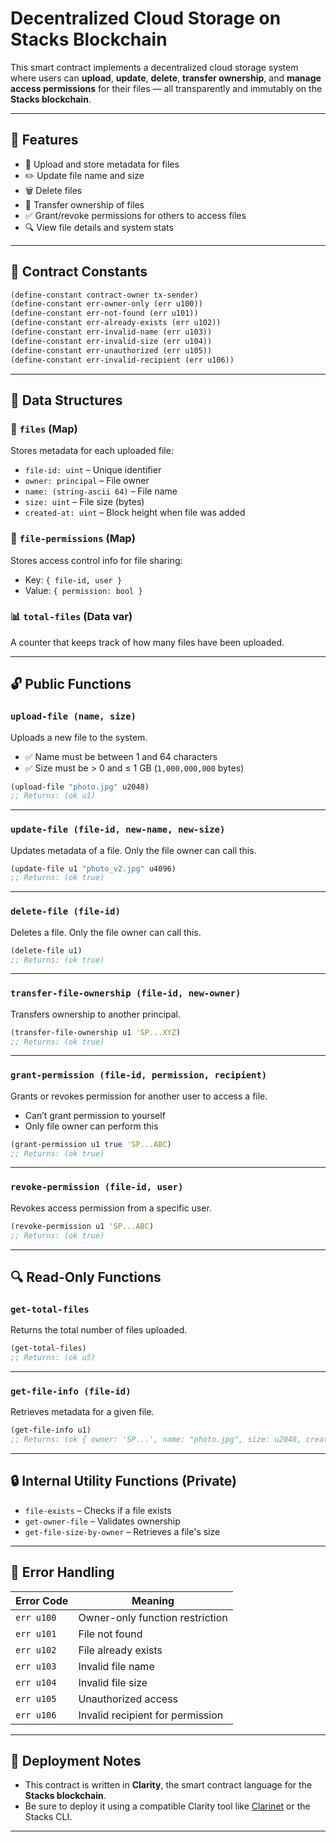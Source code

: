 #  Decentralized Cloud Storage on Stacks Blockchain

This smart contract implements a decentralized cloud storage system where users can **upload**, **update**, **delete**, **transfer ownership**, and **manage access permissions** for their files — all transparently and immutably on the **Stacks blockchain**.

---

## 🧩 Features

* 📁 Upload and store metadata for files
* ✏️ Update file name and size
* 🗑️ Delete files
* 🔄 Transfer ownership of files
* ✅ Grant/revoke permissions for others to access files
* 🔍 View file details and system stats

---

## 📜 Contract Constants

```clojure
(define-constant contract-owner tx-sender)
(define-constant err-owner-only (err u100))
(define-constant err-not-found (err u101))
(define-constant err-already-exists (err u102))
(define-constant err-invalid-name (err u103))
(define-constant err-invalid-size (err u104))
(define-constant err-unauthorized (err u105))
(define-constant err-invalid-recipient (err u106))
```

---

## 🧱 Data Structures

### 🔐 `files` (Map)

Stores metadata for each uploaded file:

* `file-id: uint` – Unique identifier
* `owner: principal` – File owner
* `name: (string-ascii 64)` – File name
* `size: uint` – File size (bytes)
* `created-at: uint` – Block height when file was added

### 🧾 `file-permissions` (Map)

Stores access control info for file sharing:

* Key: `{ file-id, user }`
* Value: `{ permission: bool }`

### 📊 `total-files` (Data var)

A counter that keeps track of how many files have been uploaded.

---

## 🔓 Public Functions

### `upload-file (name, size)`

Uploads a new file to the system.

* ✅ Name must be between 1 and 64 characters
* ✅ Size must be > 0 and ≤ 1 GB (`1,000,000,000` bytes)

```clojure
(upload-file "photo.jpg" u2048)
;; Returns: (ok u1)
```

---

### `update-file (file-id, new-name, new-size)`

Updates metadata of a file. Only the file owner can call this.

```clojure
(update-file u1 "photo_v2.jpg" u4096)
;; Returns: (ok true)
```

---

### `delete-file (file-id)`

Deletes a file. Only the file owner can call this.

```clojure
(delete-file u1)
;; Returns: (ok true)
```

---

### `transfer-file-ownership (file-id, new-owner)`

Transfers ownership to another principal.

```clojure
(transfer-file-ownership u1 'SP...XYZ)
;; Returns: (ok true)
```

---

### `grant-permission (file-id, permission, recipient)`

Grants or revokes permission for another user to access a file.

* Can’t grant permission to yourself
* Only file owner can perform this

```clojure
(grant-permission u1 true 'SP...ABC)
;; Returns: (ok true)
```

---

### `revoke-permission (file-id, user)`

Revokes access permission from a specific user.

```clojure
(revoke-permission u1 'SP...ABC)
;; Returns: (ok true)
```

---

## 🔍 Read-Only Functions

### `get-total-files`

Returns the total number of files uploaded.

```clojure
(get-total-files)
;; Returns: (ok u5)
```

---

### `get-file-info (file-id)`

Retrieves metadata for a given file.

```clojure
(get-file-info u1)
;; Returns: (ok { owner: 'SP...', name: "photo.jpg", size: u2048, created-at: u12345 })
```

---

## 🔒 Internal Utility Functions (Private)

* `file-exists` – Checks if a file exists
* `get-owner-file` – Validates ownership
* `get-file-size-by-owner` – Retrieves a file's size

---

## 🚫 Error Handling

| Error Code | Meaning                          |
| ---------- | -------------------------------- |
| `err u100` | Owner-only function restriction  |
| `err u101` | File not found                   |
| `err u102` | File already exists              |
| `err u103` | Invalid file name                |
| `err u104` | Invalid file size                |
| `err u105` | Unauthorized access              |
| `err u106` | Invalid recipient for permission |

---

## 📌 Deployment Notes

* This contract is written in **Clarity**, the smart contract language for the **Stacks blockchain**.
* Be sure to deploy it using a compatible Clarity tool like [Clarinet](https://docs.hiro.so/clarinet) or the Stacks CLI.

---
